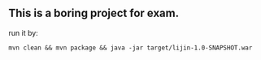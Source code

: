 ## This is a boring project for exam.

run it by:

```
mvn clean && mvn package && java -jar target/lijin-1.0-SNAPSHOT.war
```

